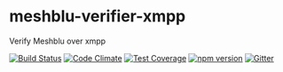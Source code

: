 # meshblu-verifier-xmpp
Verify Meshblu over xmpp

[![Build Status](https://travis-ci.org/octoblu/meshblu-verifier-xmpp.svg?branch=master)](https://travis-ci.org/octoblu/meshblu-verifier-xmpp)
[![Code Climate](https://codeclimate.com/github/octoblu/meshblu-verifier-xmpp/badges/gpa.svg)](https://codeclimate.com/github/octoblu/meshblu-verifier-xmpp)
[![Test Coverage](https://codeclimate.com/github/octoblu/meshblu-verifier-xmpp/badges/coverage.svg)](https://codeclimate.com/github/octoblu/meshblu-verifier-xmpp)
[![npm version](https://badge.fury.io/js/meshblu-verifier-xmpp.svg)](http://badge.fury.io/js/meshblu-verifier-xmpp)
[![Gitter](https://badges.gitter.im/octoblu/help.svg)](https://gitter.im/octoblu/help)
